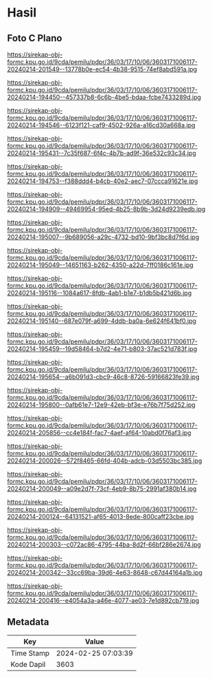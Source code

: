 # Hasil

## Foto C Plano

https://sirekap-obj-formc.kpu.go.id/9cda/pemilu/pdpr/36/03/17/10/06/3603171006117-20240214-201549--13778b0e-ec54-4b38-9515-74ef8abd591a.jpg

https://sirekap-obj-formc.kpu.go.id/9cda/pemilu/pdpr/36/03/17/10/06/3603171006117-20240214-194450--457337b8-6c6b-4be5-bdaa-fcbe7433289d.jpg

https://sirekap-obj-formc.kpu.go.id/9cda/pemilu/pdpr/36/03/17/10/06/3603171006117-20240214-194546--6123f121-caf9-4502-926a-a16cd30a668a.jpg

https://sirekap-obj-formc.kpu.go.id/9cda/pemilu/pdpr/36/03/17/10/06/3603171006117-20240214-195431--7c35f687-6f4c-4b7b-ad9f-36e532c93c34.jpg

https://sirekap-obj-formc.kpu.go.id/9cda/pemilu/pdpr/36/03/17/10/06/3603171006117-20240214-194753--f388ddd4-b4cb-40e2-aec7-07ccca91621e.jpg

https://sirekap-obj-formc.kpu.go.id/9cda/pemilu/pdpr/36/03/17/10/06/3603171006117-20240214-194909--49469954-95ed-4b25-8b9b-3d24d9239edb.jpg

https://sirekap-obj-formc.kpu.go.id/9cda/pemilu/pdpr/36/03/17/10/06/3603171006117-20240214-195007--9b689056-a29c-4732-bd10-9bf3bc8d7f6d.jpg

https://sirekap-obj-formc.kpu.go.id/9cda/pemilu/pdpr/36/03/17/10/06/3603171006117-20240214-195049--14651163-b262-4350-a22d-7ff0186c161e.jpg

https://sirekap-obj-formc.kpu.go.id/9cda/pemilu/pdpr/36/03/17/10/06/3603171006117-20240214-195116--1084a617-8fdb-4ab1-b1e7-b1db5b421d6b.jpg

https://sirekap-obj-formc.kpu.go.id/9cda/pemilu/pdpr/36/03/17/10/06/3603171006117-20240214-195140--687e079f-a699-4ddb-ba0a-6e624f641bf0.jpg

https://sirekap-obj-formc.kpu.go.id/9cda/pemilu/pdpr/36/03/17/10/06/3603171006117-20240214-195459--19d58464-b7d2-4e71-b803-37ac521d783f.jpg

https://sirekap-obj-formc.kpu.go.id/9cda/pemilu/pdpr/36/03/17/10/06/3603171006117-20240214-195654--a6b091d3-cbc9-46c8-8726-59166823fe39.jpg

https://sirekap-obj-formc.kpu.go.id/9cda/pemilu/pdpr/36/03/17/10/06/3603171006117-20240214-195800--0afb61e7-12e9-42eb-bf3e-e76b7f75d252.jpg

https://sirekap-obj-formc.kpu.go.id/9cda/pemilu/pdpr/36/03/17/10/06/3603171006117-20240214-205856--cc4e184f-fac7-4aef-af64-10abd0f76af3.jpg

https://sirekap-obj-formc.kpu.go.id/9cda/pemilu/pdpr/36/03/17/10/06/3603171006117-20240214-200026--572f8465-66fd-404b-adcb-03d5503bc385.jpg

https://sirekap-obj-formc.kpu.go.id/9cda/pemilu/pdpr/36/03/17/10/06/3603171006117-20240214-200049--a09e2d7f-73cf-4eb9-8b75-2991af380b14.jpg

https://sirekap-obj-formc.kpu.go.id/9cda/pemilu/pdpr/36/03/17/10/06/3603171006117-20240214-200124--64131521-af65-4013-8ede-800caff23cbe.jpg

https://sirekap-obj-formc.kpu.go.id/9cda/pemilu/pdpr/36/03/17/10/06/3603171006117-20240214-200303--c072ac86-4795-44ba-8d2f-66bf286e2674.jpg

https://sirekap-obj-formc.kpu.go.id/9cda/pemilu/pdpr/36/03/17/10/06/3603171006117-20240214-200342--33cc69ba-39d6-4e63-8648-c67d44164a1b.jpg

https://sirekap-obj-formc.kpu.go.id/9cda/pemilu/pdpr/36/03/17/10/06/3603171006117-20240214-200416--e4054a3a-a46e-4077-ae03-7e1d892cb719.jpg


## Metadata

| Key        | Value               |
| ---------- | ------------------- |
| Time Stamp | 2024-02-25 07:03:39 |
| Kode Dapil | 3603                |



